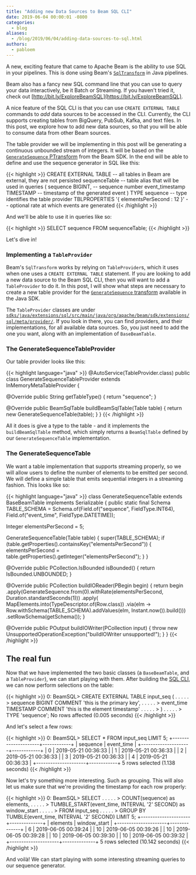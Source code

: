 ```yaml
---
title: "Adding new Data Sources to Beam SQL CLI"
date: 2019-06-04 00:00:01 -0800
categories:
  - blog
aliases:
  - /blog/2019/06/04/adding-data-sources-to-sql.html
authors:
  - pabloem
---
```


<!--
Licensed under the Apache License, Version 2.0 (the "License");
you may not use this file except in compliance with the License.
You may obtain a copy of the License at

http://www.apache.org/licenses/LICENSE-2.0

Unless required by applicable law or agreed to in writing, software
distributed under the License is distributed on an "AS IS" BASIS,
WITHOUT WARRANTIES OR CONDITIONS OF ANY KIND, either express or implied.
See the License for the specific language governing permissions and
limitations under the License.
-->

A new, exciting feature that came to Apache Beam is the ability to use
SQL in your pipelines. This is done using Beam's
[`SqlTransform`](https://beam.apache.org/releases/javadoc/current/org/apache/beam/sdk/extensions/sql/SqlTransform.html)
in Java pipelines.

Beam also has a fancy new SQL command line that you can use to query your
data interactively, be it Batch or Streaming. If you haven't tried it, check out
[http://bit.ly/ExploreBeamSQL](https://bit.ly/ExploreBeamSQL).

A nice feature of the SQL CLI is that you can use `CREATE EXTERNAL TABLE`
commands to _add_ data sources to be accessed in the CLI. Currently, the CLI
supports creating tables from BigQuery, PubSub, Kafka, and text files. In this
post, we explore how to add new data sources, so that you will be able to
consume data from other Beam sources.

<!--more-->

The table provider we will be implementing in this post will be generating a
continuous unbounded stream of integers. It will be based on the
[`GenerateSequence` PTransform](https://beam.apache.org/releases/javadoc/current/org/apache/beam/sdk/io/GenerateSequence.html)
from the Beam SDK. In the end will be able to define and use the sequence generator
in SQL like this:

{{< highlight >}}
CREATE EXTERNAL TABLE -- all tables in Beam are external, they are not persisted
sequenceTable -- table alias that will be used in queries
(
sequence BIGINT, -- sequence number
event_timestamp TIMESTAMP -- timestamp of the generated event
)
TYPE sequence -- type identifies the table provider
TBLPROPERTIES '{ elementsPerSecond : 12 }' -- optional rate at which events are generated
{{< /highlight >}}

And we'll be able to use it in queries like so:

{{< highlight >}}
SELECT sequence FROM sequenceTable;
{{< /highlight >}}

Let's dive in!

### Implementing a `TableProvider`

Beam's `SqlTransform` works by relying on `TableProvider`s, which it uses when
one uses a `CREATE EXTERNAL TABLE` statement. If you are looking to add a new
data source to the Beam SQL CLI, then you will want to add a `TableProvider` to
do it. In this post, I will show what steps are necessary to create a new table
provider for the
[`GenerateSequence` transform](https://beam.apache.org/releases/javadoc/current/org/apache/beam/sdk/io/GenerateSequence.html) available in the Java SDK.

The `TableProvider` classes are under
[`sdks/java/extensions/sql/src/main/java/org/apache/beam/sdk/extensions/sql/meta/provider/`](https://github.com/apache/beam/tree/master/sdks/java/extensions/sql/src/main/java/org/apache/beam/sdk/extensions/sql/meta/provider). If you look in there, you can find providers, and their implementations, for all available data sources. So, you just need to add the one you want, along with an implementation of `BaseBeamTable`.

### The GenerateSequenceTableProvider

Our table provider looks like this:

{{< highlight language="java" >}}
@AutoService(TableProvider.class)
public class GenerateSequenceTableProvider extends InMemoryMetaTableProvider {

@Override
public String getTableType() {
return "sequence";
}

@Override
public BeamSqlTable buildBeamSqlTable(Table table) {
return new GenerateSequenceTable(table);
}
}
{{< /highlight >}}

All it does is give a type to the table - and it implements the
`buildBeamSqlTable` method, which simply returns a `BeamSqlTable` defined by
our `GenerateSequenceTable` implementation.

### The GenerateSequenceTable

We want a table implementation that supports streaming properly, so we will
allow users to define the number of elements to be emitted per second. We will
define a simple table that emits sequential integers in a streaming fashion.
This looks like so:

{{< highlight language="java" >}}
class GenerateSequenceTable extends BaseBeamTable implements Serializable {
public static final Schema TABLE_SCHEMA =
Schema.of(Field.of("sequence", FieldType.INT64), Field.of("event_time", FieldType.DATETIME));

Integer elementsPerSecond = 5;

GenerateSequenceTable(Table table) {
super(TABLE_SCHEMA);
if (table.getProperties().containsKey("elementsPerSecond")) {
elementsPerSecond = table.getProperties().getInteger("elementsPerSecond");
}
}

@Override
public PCollection.IsBounded isBounded() {
return IsBounded.UNBOUNDED;
}

@Override
public PCollection<Row> buildIOReader(PBegin begin) {
return begin
.apply(GenerateSequence.from(0).withRate(elementsPerSecond, Duration.standardSeconds(1)))
.apply(
MapElements.into(TypeDescriptor.of(Row.class))
.via(elm -> Row.withSchema(TABLE_SCHEMA).addValues(elm, Instant.now()).build()))
.setRowSchema(getSchema());
}

@Override
public POutput buildIOWriter(PCollection<Row> input) {
throw new UnsupportedOperationException("buildIOWriter unsupported!");
}
}
{{< /highlight >}}

## The real fun

Now that we have implemented the two basic classes (a `BaseBeamTable`, and a
`TableProvider`), we can start playing with them. After building the
[SQL CLI](https://beam.apache.org/documentation/dsls/sql/shell/), we
can now perform selections on the table:

{{< highlight >}}
0: BeamSQL> CREATE EXTERNAL TABLE input_seq (
. . . . . > sequence BIGINT COMMENT 'this is the primary key',
. . . . . > event_time TIMESTAMP COMMENT 'this is the element timestamp'
. . . . . > )
. . . . . > TYPE 'sequence';
No rows affected (0.005 seconds)
{{< /highlight >}}

And let's select a few rows:

{{< highlight >}}
0: BeamSQL> SELECT \* FROM input_seq LIMIT 5;
+---------------------+------------+
| sequence | event_time |
+---------------------+------------+
| 0 | 2019-05-21 00:36:33 |
| 1 | 2019-05-21 00:36:33 |
| 2 | 2019-05-21 00:36:33 |
| 3 | 2019-05-21 00:36:33 |
| 4 | 2019-05-21 00:36:33 |
+---------------------+------------+
5 rows selected (1.138 seconds)
{{< /highlight >}}

Now let's try something more interesting. Such as grouping. This will also let
us make sure that we're providing the timestamp for each row properly:

{{< highlight >}}
0: BeamSQL> SELECT
. . . . . > COUNT(sequence) as elements,
. . . . . > TUMBLE_START(event_time, INTERVAL '2' SECOND) as window_start
. . . . . > FROM input_seq
. . . . . > GROUP BY TUMBLE(event_time, INTERVAL '2' SECOND) LIMIT 5;
+---------------------+--------------+
| elements | window_start |
+---------------------+--------------+
| 6 | 2019-06-05 00:39:24 |
| 10 | 2019-06-05 00:39:26 |
| 10 | 2019-06-05 00:39:28 |
| 10 | 2019-06-05 00:39:30 |
| 10 | 2019-06-05 00:39:32 |
+---------------------+--------------+
5 rows selected (10.142 seconds)
{{< /highlight >}}

And voilà! We can start playing with some interesting streaming queries to our
sequence generator.
